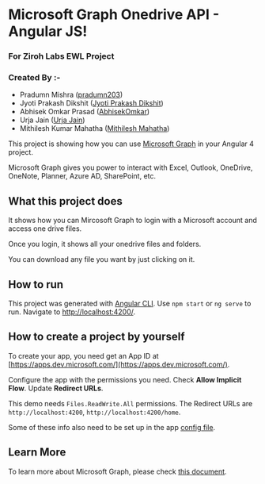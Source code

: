 # Microsoft Graph Onedrive API - Angular JS!
### For Ziroh Labs EWL Project

### Created By :-
- Pradumn Mishra ([pradumn203](https://linkedin.com/in/pradumn203/))
- Jyoti Prakash Dikshit ([Jyoti Prakash Dikshit](https://www.linkedin.com/in/jyoti-prakash-dikshit/))
- Abhisek Omkar Prasad ([AbhisekOmkar](https://www.linkedin.com/in/abhisek-omkar-prasad-70937a173/))
- Urja Jain ([Urja Jain](https://www.linkedin.com/in/urja-jain-020301/))
- Mithilesh Kumar Mahatha ([Mithilesh Mahatha](https://www.linkedin.com/in/mithilesh-kumar-mahatha-2b3a99195/))

This project is showing how you can use [Microsoft Graph](https://developer.microsoft.com/en-us/graph/) in your Angular 4 project.

Microsoft Graph gives you power to interact with Excel, Outlook, OneDrive, OneNote, Planner, Azure AD, SharePoint, etc.

## What this project does
It shows how you can Mircosoft Graph to login with a Microsoft account and access one drive files.


Once you login, it shows all your onedrive files and folders.



You can download any file you want by just clicking on it.





## How to run

This project was generated with [Angular CLI](https://github.com/angular/angular-cli).
Use `npm start` or `ng serve` to run. Navigate to [http://localhost:4200/](http://localhost:4200/).

## How to create a project by yourself

To create your app, you need get an App ID at [https://apps.dev.microsoft.com/](https://apps.dev.microsoft.com/).

Configure the app with the permissions you need. Check **Allow Implicit Flow**. Update **Redirect URLs**.

This demo needs  `Files.ReadWrite.All` permissions. The Redirect URLs are `http://localhost:4200`, `http://localhost:4200/home`.

Some of these info also need to be set up in the app [config file](./src/app/shared/configs.ts).

## Learn More

To learn more about Microsoft Graph, please check [this document](https://developer.microsoft.com/en-us/graph/).
